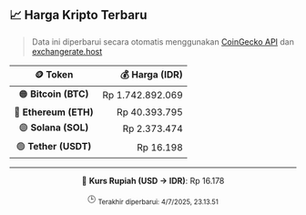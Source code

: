 

<!-- HARGA_KRIPTO -->
## 📈 Harga Kripto Terbaru

> Data ini diperbarui secara otomatis menggunakan [CoinGecko API](https://www.coingecko.com/) dan [exchangerate.host](https://exchangerate.host/)

<div align="center">

| 🪙 Token | 💰 Harga (IDR) |
|:------:|---------------:|
| 🟠 **Bitcoin (BTC)**   | Rp 1.742.892.069 |
| 🔵 **Ethereum (ETH)**  | Rp 40.393.795 |
| 🟣 **Solana (SOL)**    | Rp 2.373.474 |
| 🟢 **Tether (USDT)**   | Rp 16.198 |

---

💱 **Kurs Rupiah (USD → IDR)**: Rp 16.178

🕒 <sub>Terakhir diperbarui: 4/7/2025, 23.13.51</sub>

</div>
<!-- /HARGA_KRIPTO -->